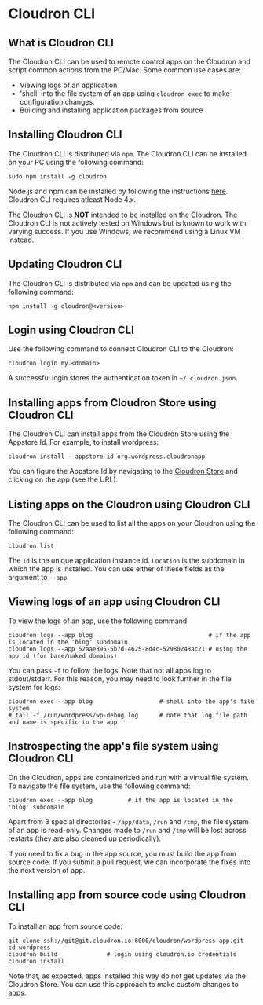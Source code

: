 # Cloudron CLI

## What is Cloudron CLI

The Cloudron CLI can be used to remote control apps on the Cloudron
and script common actions from the PC/Mac. Some common use cases are:

* Viewing logs of an application
* 'shell' into the file system of an app using `cloudron exec` to make
   configuration changes.
* Building and installing application packages from source

## Installing Cloudron CLI

The Cloudron CLI is distributed via `npm`. The Cloudron CLI can be installed
on your PC using the following command:

```
sudo npm install -g cloudron
```

Node.js and npm can be installed by following the instructions
[here](https://nodejs.org/en/download/package-manager/). Cloudron CLI requires atleast
Node 4.x.

The Cloudron CLI is **NOT** intended to be installed on the Cloudron. The Cloudron
CLI is not actively tested on Windows but is known to work with varying success.
If you use Windows, we recommend using a Linux VM instead.

## Updating Cloudron CLI

The Cloudron CLI is distributed via `npm` and can be updated using the following command:

```
npm install -g cloudron@<version>
```

## Login using Cloudron CLI

Use the following command to connect Cloudron CLI to the Cloudron:

```
cloudron login my.<domain>
```

A successful login stores the authentication token in `~/.cloudron.json`.

## Installing apps from Cloudron Store using Cloudron CLI

The Cloudron CLI can install apps from the Cloudron Store using the Appstore Id. For example,
to install wordpress:

```
cloudron install --appstore-id org.wordpress.cloudronapp
```

You can figure the Appstore Id by navigating to the [Cloudron Store](https://cloudron.io/store/index.html)
and clicking on the app (see the URL).

## Listing apps on the Cloudron using Cloudron CLI

The Cloudron CLI can be used to list all the apps on your Cloudron using the following command:

```
cloudron list
```

The `Id` is the unique application instance id. `Location` is the subdomain in which the app is
installed. You can use either of these fields as the argument to `--app`.

## Viewing logs of an app using Cloudron CLI

To view the logs of an app, use the following command:

```
cloudron logs --app blog                                 # if the app is located in the 'blog' subdomain
cloudron logs --app 52aae895-5b7d-4625-8d4c-52980248ac21 # using the app id (for bare/naked domains)
```

You can pass `-f` to follow the logs. Note that not all apps log to stdout/stderr. For this
reason, you may need to look further in the file system for logs:

```
cloudron exec --app blog                   # shell into the app's file system
# tail -f /run/wordpress/wp-debug.log      # note that log file path and name is specific to the app
```

## Instrospecting the app's file system using Cloudron CLI

On the Cloudron, apps are containerized and run with a virtual file system. To navigate the
file system, use the following command:

```
cloudron exec --app blog          # if the app is located in the 'blog' subdomain
```

Apart from 3 special directories - `/app/data`, `/run` and `/tmp`, the file system of an app is
read-only. Changes made to `/run` and `/tmp` will be lost across restarts (they are also cleaned
up periodically).

If you need to fix a bug in the app source, you must build the app from source code. If you
submit a pull request, we can incorporate the fixes into the next version of app.

## Installing app from source code using Cloudron CLI

To install an app from source code:

```
git clone ssh://git@git.cloudron.io:6000/cloudron/wordpress-app.git
cd wordpress
cloudron build              # login using cloudron.io credentials
cloudron install
```

Note that, as expected, apps installed this way do not get updates via the Cloudron Store.
You can use this approach to make custom changes to apps.

